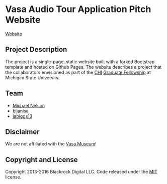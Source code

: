 # Vasa Audio Tour Application Pitch Website
[Website](https://bijanisa.github.io/vasa)

## Project Description
The project is a single-page, static website built with a forked Bootstrap template and hosted on Github Pages. The website describes a project that the collaborators envisioned as part of the [CHI](http://chi.anthropology.msu.edu) [Graduate Fellowship](http://chi.anthropology.msu.edu/fellowships/) at Michigan State University.

## Team
 * [Michael Nelson](https://github.com/michaelnetbiz)
 * [bijanisa](https://github.com/bijanisa)
 * [jabiggs13](https://github.com/jabiggs13)

## Disclaimer
We are not affiliated with the [Vasa Museum](https://www.vasamuseet.se/en)!

## Copyright and License
Copyright 2013-2016 Blackrock Digital LLC. Code released under the [MIT](https://github.com/BlackrockDigital/startbootstrap-agency/blob/gh-pages/LICENSE) license.
